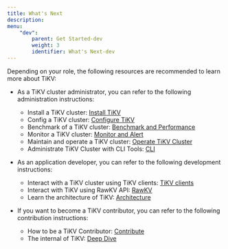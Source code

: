 ```yaml
---
title: What's Next
description:
menu:
    "dev":
        parent: Get Started-dev
        weight: 3
        identifier: What's Next-dev
---
```


Depending on your role, the following resources are recommended to learn more about TiKV:

- As a TiKV cluster administrator, you can refer to the following administration instructions:

    - Install a TiKV cluster: [Install TiKV](../../deploy/install/install/)
    - Config a TiKV cluster: [Configure TiKV](../../deploy/configure/introduction/)
    - Benchmark of a TiKV cluster: [Benchmark and Performance](../../deploy/benchmark/benchmark/)
    - Monitor a TiKV cluster: [Monitor and Alert](../../deploy/monitor/monitor/)
    - Maintain and operate a TiKV cluster: [Operate TiKV Cluster](../../deploy/operate/operate/)
    - Administrate TiKV Cluster with CLI Tools: [CLI](../../reference/cli/introduction/)

- As an application developer, you can refer to the following development instructions:

    - Interact with a TiKV cluster using TiKV clients: [TiKV clients](../../develop/clients/introduction/)
    - Interact with TiKV using RawKV API: [RawKV](../../develop/rawkv/introduction/)
    - Learn the architecture of TiKV: [Architecture](../../reference/architecture/introduction/)

- If you want to become a TiKV contributor, you can refer to the following contribution instructions:

    -  How to be a TiKV Contributor: [Contribute](/community/contribute/)
    -  The internal of TiKV: [Deep Dive](/deep-dive/introduction/)
